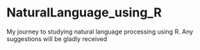# NaturalLanguage_using_R

My journey to studying natural language processing using R.
Any suggestions will be gladly received
